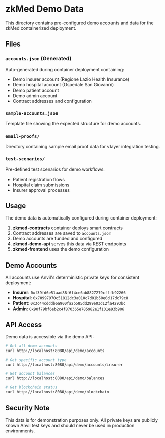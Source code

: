 # zkMed Demo Data

This directory contains pre-configured demo accounts and data for the zkMed containerized deployment.

## Files

### `accounts.json` (Generated)
Auto-generated during container deployment containing:
- Demo insurer account (Regione Lazio Health Insurance)
- Demo hospital account (Ospedale San Giovanni)  
- Demo patient account
- Demo admin account
- Contract addresses and configuration

### `sample-accounts.json`
Template file showing the expected structure for demo accounts.

### `email-proofs/`
Directory containing sample email proof data for vlayer integration testing.

### `test-scenarios/`
Pre-defined test scenarios for demo workflows:
- Patient registration flows
- Hospital claim submissions
- Insurer approval processes

## Usage

The demo data is automatically configured during container deployment:

1. **zkmed-contracts** container deploys smart contracts
2. Contract addresses are saved to `accounts.json`
3. Demo accounts are funded and configured
4. **zkmed-demo-api** serves this data via REST endpoints
5. **zkmed-frontend** uses the demo configuration

## Demo Accounts

All accounts use Anvil's deterministic private keys for consistent deployment:

- **Insurer**: `0xf39fd6e51aad88f6f4ce6ab8827279cfffb92266`
- **Hospital**: `0x70997970c51812dc3a010c7d01b50e0d17dc79c8`  
- **Patient**: `0x3c44cdddb6a900fa2b585dd299e03d12fa4293bc`
- **Admin**: `0x90f79bf6eb2c4f870365e785982e1f101e93b906`

## API Access

Demo data is accessible via the demo API:

```bash
# Get all demo accounts
curl http://localhost:8080/api/demo/accounts

# Get specific account type
curl http://localhost:8080/api/demo/accounts/insurer

# Get account balances
curl http://localhost:8080/api/demo/balances

# Get blockchain status
curl http://localhost:8080/api/demo/blockchain
```

## Security Note

This data is for demonstration purposes only. All private keys are publicly known Anvil test keys and should never be used in production environments. 